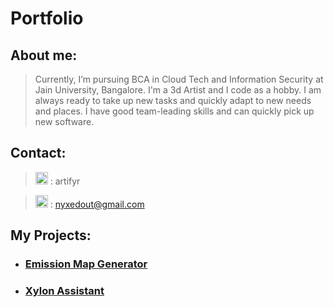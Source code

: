 # Portfolio

## About me:
>Currently, I’m pursuing BCA in Cloud Tech and Information Security at Jain University, Bangalore. I'm a 3d Artist and I code as a hobby. I am always ready to take up new tasks and quickly adapt to new needs and places. I have good team-leading skills and can quickly pick up new software.

## Contact:
> [<img src="https://user-images.githubusercontent.com/83337255/156588541-c3009b1d-cc73-4d0a-8022-68931c183878.png" alt="instagram" width="20"/>](https://www.instagram.com/artifyr/) : artifyr

> <img src="https://user-images.githubusercontent.com/83337255/156589694-8102daf4-f9fe-4ab0-b02a-86617799a44b.png" alt="gmail" width="20"/> :  nyxedout@gmail.com
  
## My Projects:

* ### [Emission Map Generator](https://github.com/artifyr/EmissionMapGenerator)
* ### [Xylon Assistant](https://github.com/artifyr/Xylon) 
